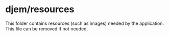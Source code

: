 # djem/resources

This folder contains resources (such as images) needed by the application. This file can
be removed if not needed.
